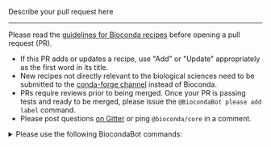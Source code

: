 Describe your pull request here

----

Please read the [guidelines for Bioconda recipes](https://bioconda.github.io/contributor/guidelines.html) before opening a pull request (PR).

* If this PR adds or updates a recipe, use "Add" or "Update" appropriately as the first word in its title.
* New recipes not directly relevant to the biological sciences need to be submitted to the [conda-forge channel](https://conda-forge.org/docs/) instead of Bioconda.
* PRs require reviews prior to being merged. Once your PR is passing tests and ready to be merged, please issue the `@BiocondaBot please add label` command.
* Please post questions [on Gitter](https://gitter.im/bioconda/Lobby) or ping `@bioconda/core` in a comment.

<details>
  <summary>Please use the following BiocondaBot commands:</summary>

Everyone has access to the following BiocondaBot commands, which can be given in a comment:

<table>
  <tr>
    <td><code>@BiocondaBot please update</code></td>
    <td>Merge the master branch into a PR.</td>
  </tr>
  <tr>
    <td><code>@BiocondaBot please add label</code></td>
    <td>Add the <code>please review & merge</code> label.</td>
  </tr>
  <tr>
    <td><code>@BiocondaBot please fetch artifacts</code></td>
    <td>Post links to CI-built packages/containers. <br />You can use this to test packages locally.</td>
  </tr>
</table>

Note that the <code>@BiocondaBot please merge</code> command is now depreciated. Please just squash and merge instead.

Also, the bot watches for comments from non-members that include `@bioconda/<team>` and will automatically re-post them to notify the addressed `<team>`.

</details>

